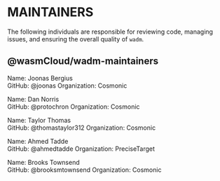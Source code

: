 # MAINTAINERS

The following individuals are responsible for reviewing code, managing issues, and ensuring the overall quality of `wadm`.

## @wasmCloud/wadm-maintainers

Name: Joonas Bergius  
GitHub: @joonas
Organization: Cosmonic

Name: Dan Norris  
GitHub: @protochron
Organization: Cosmonic

Name: Taylor Thomas  
GitHub: @thomastaylor312
Organization: Cosmonic

Name: Ahmed Tadde  
GitHub: @ahmedtadde
Organization: PreciseTarget

Name: Brooks Townsend  
GitHub: @brooksmtownsend
Organization: Cosmonic
